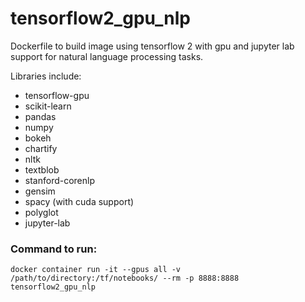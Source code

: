 # tensorflow2_gpu_nlp
Dockerfile to build image using tensorflow 2 with gpu and jupyter lab support for natural language processing tasks.

Libraries include:
- tensorflow-gpu
- scikit-learn
- pandas
- numpy
- bokeh
- chartify
- nltk
- textblob
- stanford-corenlp
- gensim
- spacy (with cuda support)
- polyglot
- jupyter-lab

### Command to run:
`docker container run -it --gpus all -v /path/to/directory:/tf/notebooks/ --rm -p 8888:8888 tensorflow2_gpu_nlp`
